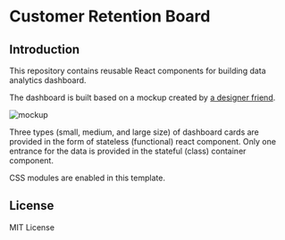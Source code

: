 # Customer Retention Board

## Introduction

This repository contains reusable React components for building data analytics dashboard.

The dashboard is built based on a mockup created by [a designer friend](https://www.uplabs.com/posts/customer-retention-dashboard-redesign-concept).

![mockup](https://resources-live.sketch.cloud/files/ed9f177f-38d4-4ac3-9680-7813c4a979b8.png?Expires=1537578000&Key-Pair-Id=APKAIZ4KEFPO7VL7CCPQ&Signature=P4LB2o1vv7u8DWeq539ma3x5b5FNR0AtF2FPd3G6cYKYYW1elZ4l85xtIgXSFbuO541H43Ob6TNZosmNeGY1bku~P3Ml7Wny2zWD7eqO3uhzy~r7aUGwNJETNhWOpDFod20fXE8IIec-T3djXSwQE63OAYwck1-cwsH1TzFmV7Y-g-euDtQLkXh3h5ILXe8neOIZJVjhwLS0Zp-OUPm6UkpOHwzkXQKQgdH-tyueqMqn7iX-IkMyfu2N7oSdfkAk7Yfv33DavLfM4dvg-qWXSY4Jt-IedzVsgX-9CXEjacZImQVUx6jDqjGxfe1MyflevbhyT~AZT61had15S-Zghg__)

Three types (small, medium, and large size) of dashboard cards are provided in the form of stateless (functional) react component. Only one entrance for the data is provided in the stateful (class) container component.

CSS modules are enabled in this template.

## License
MIT License
